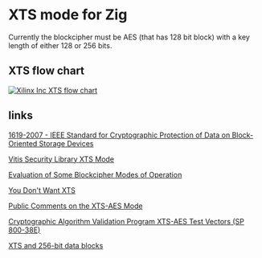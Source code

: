 # XTS mode for Zig

Currently the blockcipher must be AES (that has 128 bit block) with a key length of either 128 or 256 bits.

## XTS flow chart
[![Xilinx Inc XTS flow chart](https://xilinx.github.io/Vitis_Libraries/security/2020.1/_images/XTS_working_mode.png)](https://xilinx.github.io/Vitis_Libraries/security/2020.1/guide_L1/internals/xts.html)

## links
[1619-2007 - IEEE Standard for Cryptographic Protection of Data on Block-Oriented Storage Devices](https://ieeexplore.ieee.org/document/4493450)

[Vitis Security Library XTS Mode](https://xilinx.github.io/Vitis_Libraries/security/2020.1/guide_L1/internals/xts.html)

[Evaluation of Some Blockcipher Modes of Operation](https://web.cs.ucdavis.edu/~rogaway/papers/modes.pdf)

[You Don't Want XTS](https://sockpuppet.org/blog/2014/04/30/you-dont-want-xts/)

[Public Comments on the XTS-AES Mode](https://csrc.nist.gov/csrc/media/projects/block-cipher-techniques/documents/bcm/comments/xts/collected_xts_comments.pdf)

[Cryptographic Algorithm Validation Program XTS-AES Test Vectors (SP 800-38E)](https://csrc.nist.gov/Projects/Cryptographic-Algorithm-Validation-Program/CAVP-TESTING-BLOCK-CIPHER-MODES#XTS)

[XTS and 256-bit data blocks](https://crypto.stackexchange.com/questions/35490/xts-and-256-bit-data-blocks)